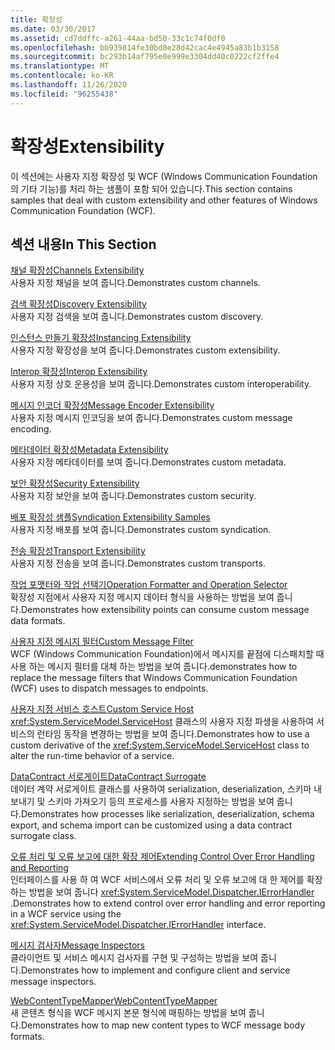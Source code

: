 ```yaml
---
title: 확장성
ms.date: 03/30/2017
ms.assetid: cd7ddffc-a261-44aa-bd50-33c1c74f0df0
ms.openlocfilehash: bb939814fe30bd8e28d42cac4e4945a83b1b3158
ms.sourcegitcommit: bc293b14af795e0e999e3304dd40c0222cf2ffe4
ms.translationtype: MT
ms.contentlocale: ko-KR
ms.lasthandoff: 11/26/2020
ms.locfileid: "96255438"
---
```

# <a name="extensibility"></a><span data-ttu-id="b2f6d-102">확장성</span><span class="sxs-lookup"><span data-stu-id="b2f6d-102">Extensibility</span></span>

<span data-ttu-id="b2f6d-103">이 섹션에는 사용자 지정 확장성 및 WCF (Windows Communication Foundation의 기타 기능)를 처리 하는 샘플이 포함 되어 있습니다.</span><span class="sxs-lookup"><span data-stu-id="b2f6d-103">This section contains samples that deal with custom extensibility and other features of Windows Communication Foundation (WCF).</span></span>  
  
## <a name="in-this-section"></a><span data-ttu-id="b2f6d-104">섹션 내용</span><span class="sxs-lookup"><span data-stu-id="b2f6d-104">In This Section</span></span>  

 [<span data-ttu-id="b2f6d-105">채널 확장성</span><span class="sxs-lookup"><span data-stu-id="b2f6d-105">Channels Extensibility</span></span>](channels-extensibility.md)  
 <span data-ttu-id="b2f6d-106">사용자 지정 채널을 보여 줍니다.</span><span class="sxs-lookup"><span data-stu-id="b2f6d-106">Demonstrates custom channels.</span></span>  
  
 <span data-ttu-id="b2f6d-107">[검색 확장성](/previous-versions/dotnet/netframework-4.0/dd807503(v%3dvs.100))</span><span class="sxs-lookup"><span data-stu-id="b2f6d-107">[Discovery Extensibility](/previous-versions/dotnet/netframework-4.0/dd807503(v%3dvs.100))</span></span>  
 <span data-ttu-id="b2f6d-108">사용자 지정 검색을 보여 줍니다.</span><span class="sxs-lookup"><span data-stu-id="b2f6d-108">Demonstrates custom discovery.</span></span>  
  
 [<span data-ttu-id="b2f6d-109">인스턴스 만들기 확장성</span><span class="sxs-lookup"><span data-stu-id="b2f6d-109">Instancing Extensibility</span></span>](instancing-extensibility.md)  
 <span data-ttu-id="b2f6d-110">사용자 지정 확장성을 보여 줍니다.</span><span class="sxs-lookup"><span data-stu-id="b2f6d-110">Demonstrates custom extensibility.</span></span>  
  
 [<span data-ttu-id="b2f6d-111">Interop 확장성</span><span class="sxs-lookup"><span data-stu-id="b2f6d-111">Interop Extensibility</span></span>](interop-extensibility.md)  
 <span data-ttu-id="b2f6d-112">사용자 지정 상호 운용성을 보여 줍니다.</span><span class="sxs-lookup"><span data-stu-id="b2f6d-112">Demonstrates custom interoperability.</span></span>  
  
 [<span data-ttu-id="b2f6d-113">메시지 인코더 확장성</span><span class="sxs-lookup"><span data-stu-id="b2f6d-113">Message Encoder Extensibility</span></span>](message-encoder-extensibility.md)  
 <span data-ttu-id="b2f6d-114">사용자 지정 메시지 인코딩을 보여 줍니다.</span><span class="sxs-lookup"><span data-stu-id="b2f6d-114">Demonstrates custom message encoding.</span></span>  
  
 [<span data-ttu-id="b2f6d-115">메타데이터 확장성</span><span class="sxs-lookup"><span data-stu-id="b2f6d-115">Metadata Extensibility</span></span>](metadata-extensibility.md)  
 <span data-ttu-id="b2f6d-116">사용자 지정 메타데이터를 보여 줍니다.</span><span class="sxs-lookup"><span data-stu-id="b2f6d-116">Demonstrates custom metadata.</span></span>  
  
 [<span data-ttu-id="b2f6d-117">보안 확장성</span><span class="sxs-lookup"><span data-stu-id="b2f6d-117">Security Extensibility</span></span>](security-extensibility.md)  
 <span data-ttu-id="b2f6d-118">사용자 지정 보안을 보여 줍니다.</span><span class="sxs-lookup"><span data-stu-id="b2f6d-118">Demonstrates custom security.</span></span>  
  
 [<span data-ttu-id="b2f6d-119">배포 확장성 샘플</span><span class="sxs-lookup"><span data-stu-id="b2f6d-119">Syndication Extensibility Samples</span></span>](syndication-extensibility-samples.md)  
 <span data-ttu-id="b2f6d-120">사용자 지정 배포를 보여 줍니다.</span><span class="sxs-lookup"><span data-stu-id="b2f6d-120">Demonstrates custom syndication.</span></span>  
  
 [<span data-ttu-id="b2f6d-121">전송 확장성</span><span class="sxs-lookup"><span data-stu-id="b2f6d-121">Transport Extensibility</span></span>](transport-extensibility.md)  
 <span data-ttu-id="b2f6d-122">사용자 지정 전송을 보여 줍니다.</span><span class="sxs-lookup"><span data-stu-id="b2f6d-122">Demonstrates custom transports.</span></span>
  
 [<span data-ttu-id="b2f6d-123">작업 포맷터와 작업 선택기</span><span class="sxs-lookup"><span data-stu-id="b2f6d-123">Operation Formatter and Operation Selector</span></span>](operation-formatter-and-operation-selector.md)  
 <span data-ttu-id="b2f6d-124">확장성 지점에서 사용자 지정 메시지 데이터 형식을 사용하는 방법을 보여 줍니다.</span><span class="sxs-lookup"><span data-stu-id="b2f6d-124">Demonstrates how extensibility points can consume custom message data formats.</span></span>  
  
 [<span data-ttu-id="b2f6d-125">사용자 지정 메시지 필터</span><span class="sxs-lookup"><span data-stu-id="b2f6d-125">Custom Message Filter</span></span>](custom-message-filter.md)  
 <span data-ttu-id="b2f6d-126">WCF (Windows Communication Foundation)에서 메시지를 끝점에 디스패치할 때 사용 하는 메시지 필터를 대체 하는 방법을 보여 줍니다.</span><span class="sxs-lookup"><span data-stu-id="b2f6d-126">demonstrates how to replace the message filters that Windows Communication Foundation (WCF) uses to dispatch messages to endpoints.</span></span>  
  
 [<span data-ttu-id="b2f6d-127">사용자 지정 서비스 호스트</span><span class="sxs-lookup"><span data-stu-id="b2f6d-127">Custom Service Host</span></span>](custom-service-host.md)  
 <span data-ttu-id="b2f6d-128"><xref:System.ServiceModel.ServiceHost> 클래스의 사용자 지정 파생을 사용하여 서비스의 런타임 동작을 변경하는 방법을 보여 줍니다.</span><span class="sxs-lookup"><span data-stu-id="b2f6d-128">Demonstrates how to use a custom derivative of the <xref:System.ServiceModel.ServiceHost> class to alter the run-time behavior of a service.</span></span>  
  
 [<span data-ttu-id="b2f6d-129">DataContract 서로게이트</span><span class="sxs-lookup"><span data-stu-id="b2f6d-129">DataContract Surrogate</span></span>](datacontract-surrogate.md)  
 <span data-ttu-id="b2f6d-130">데이터 계약 서로게이트 클래스를 사용하여 serialization, deserialization, 스키마 내보내기 및 스키마 가져오기 등의 프로세스를 사용자 지정하는 방법을 보여 줍니다.</span><span class="sxs-lookup"><span data-stu-id="b2f6d-130">Demonstrates how processes like serialization, deserialization, schema export, and schema import can be customized using a data contract surrogate class.</span></span>  
  
 [<span data-ttu-id="b2f6d-131">오류 처리 및 오류 보고에 대한 확장 제어</span><span class="sxs-lookup"><span data-stu-id="b2f6d-131">Extending Control Over Error Handling and Reporting</span></span>](extending-control-over-error-handling-and-reporting.md)  
 <span data-ttu-id="b2f6d-132">인터페이스를 사용 하 여 WCF 서비스에서 오류 처리 및 오류 보고에 대 한 제어를 확장 하는 방법을 보여 줍니다 <xref:System.ServiceModel.Dispatcher.IErrorHandler> .</span><span class="sxs-lookup"><span data-stu-id="b2f6d-132">Demonstrates how to extend control over error handling and error reporting in a WCF service using the <xref:System.ServiceModel.Dispatcher.IErrorHandler> interface.</span></span>  
  
 [<span data-ttu-id="b2f6d-133">메시지 검사자</span><span class="sxs-lookup"><span data-stu-id="b2f6d-133">Message Inspectors</span></span>](message-inspectors.md)  
 <span data-ttu-id="b2f6d-134">클라이언트 및 서비스 메시지 검사자를 구현 및 구성하는 방법을 보여 줍니다.</span><span class="sxs-lookup"><span data-stu-id="b2f6d-134">Demonstrates how to implement and configure client and service message inspectors.</span></span>  
  
 [<span data-ttu-id="b2f6d-135">WebContentTypeMapper</span><span class="sxs-lookup"><span data-stu-id="b2f6d-135">WebContentTypeMapper</span></span>](webcontenttypemapper-sample.md)  
 <span data-ttu-id="b2f6d-136">새 콘텐츠 형식을 WCF 메시지 본문 형식에 매핑하는 방법을 보여 줍니다.</span><span class="sxs-lookup"><span data-stu-id="b2f6d-136">Demonstrates how to map new content types to WCF message body formats.</span></span>

